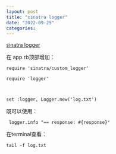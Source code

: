 ```yaml
---
layout: post
title: "sinatra logger"
date: "2022-09-29"
categories: 
---
```

<p><a href="https://www.google.com/url?sa=t&amp;rct=j&amp;q=&amp;esrc=s&amp;source=web&amp;cd=&amp;cad=rja&amp;uact=8&amp;ved=2ahUKEwjLhvOZoLf6AhV4zYsBHYX4CScQFnoECAsQAQ&amp;url=https%3A%2F%2Fstackoverflow.com%2Fquestions%2F73338400%2Fturning-off-log-rotation-with-ruby-logging-gem&amp;usg=AOvVaw382owlkZfbqP7oWqZ-WJsn">sinatra logger</a></p>

<p>在 app.rb顶部增加：</p>

<pre><code>require &#39;sinatra/custom_logger&#39;&nbsp;&nbsp;&nbsp;&nbsp;&nbsp;&nbsp;&nbsp;&nbsp;&nbsp;&nbsp;&nbsp;&nbsp;&nbsp;&nbsp;&nbsp;&nbsp;&nbsp;&nbsp;&nbsp;&nbsp;&nbsp; &nbsp;<br />
require &#39;logger&#39;&nbsp;&nbsp;&nbsp;&nbsp;&nbsp;&nbsp;&nbsp;&nbsp;&nbsp;&nbsp;&nbsp;&nbsp;&nbsp;&nbsp;&nbsp;&nbsp;&nbsp;&nbsp;&nbsp;&nbsp;&nbsp;&nbsp;&nbsp;&nbsp;&nbsp;&nbsp;&nbsp;&nbsp;&nbsp;&nbsp;&nbsp;&nbsp;&nbsp;&nbsp;&nbsp;&nbsp; &nbsp;<br />
&nbsp;&nbsp;&nbsp;&nbsp;&nbsp;&nbsp;&nbsp;&nbsp;&nbsp;&nbsp;&nbsp;&nbsp;&nbsp;&nbsp;&nbsp;&nbsp;&nbsp;&nbsp;&nbsp;&nbsp;&nbsp;&nbsp;&nbsp;&nbsp;&nbsp;&nbsp;&nbsp;&nbsp;&nbsp;&nbsp;&nbsp;&nbsp;&nbsp;&nbsp;&nbsp;&nbsp;&nbsp;&nbsp;&nbsp;&nbsp;&nbsp;&nbsp;&nbsp;&nbsp;&nbsp;&nbsp;&nbsp;&nbsp;&nbsp;&nbsp;&nbsp;&nbsp; &nbsp;<br />
set :logger, Logger.new(&#39;log.txt&#39;)&nbsp;&nbsp;&nbsp;</code></pre>

<p>既可以使用：</p>

<pre><code>&nbsp;logger.info &quot;== response: #{response}&quot;</code></pre>

<p>在terminal查看：</p>

<pre><code>tail -f log.txt</code></pre>

